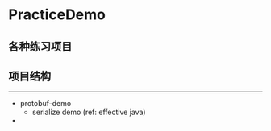 # PracticeDemo
各种练习项目
--

## 项目结构
---

 - protobuf-demo
    + serialize demo (ref: effective java)
 -